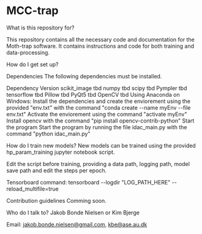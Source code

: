 # MCC-trap
What is this repository for?

This repository contains all the necessary code and documentation for the Moth-trap software. It contains instructions and code for both training and data-processing.

How do I get set up?

Dependencies
The following dependencies must be installed.

Dependency	Version
scikit_image	tbd
numpy	tbd
scipy	tbd
Pympler	tbd
tensorflow	tbd
Pillow	tbd
PyQt5	tbd
OpenCV	tbd
Using Anaconda on Windows:
Install the dependencies and create the enviorement using the provided "env.txt" with the command "conda create --name myEnv --file env.txt"
Activate the enviorement using the command "activate myEnv"
Install opencv with the command "pip install opencv-contrib-python"
Start the program
Start the program by running the file idac_main.py with the command "python idac_main.py"

How do I train new models?
New models can be trained using the provided hp_param_training jupyter notebook script.

Edit the script before training, providing a data path, logging path, model save path and edit the steps per epoch.

Tensorboard command: tensorboard --logdir "LOG_PATH_HERE" --reload_multifile=true

Contribution guidelines
Comming soon.

Who do I talk to?
Jakob Bonde Nielsen or Kim Bjerge

Email: jakob.bonde.nielsen@gmail.com, kbe@ase.au.dk
